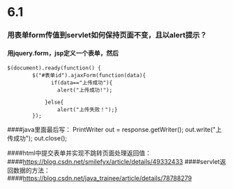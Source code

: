 # 6.1
### 用表单form传值到servlet如何保持页面不变，且以alert提示？
#### 用jquery.form，jsp定义一个表单，然后
    $(document).ready(function() {
	        $("#表单id").ajaxForm(function(data){
	              if(data=="上传成功"){
                    alert("上传成功!");
                   
                }else{
                    alert("上传失败！");}
	        });	
####java里面最后写：
	PrintWriter out = response.getWriter();
            out.write("上传成功");
            out.close();

####html中提交表单并实现不跳转页面处理返回值：
####https://blog.csdn.net/smilefyx/article/details/49332433
####servlet返回数据的方法：
####https://blog.csdn.net/java_trainee/article/details/78788279
